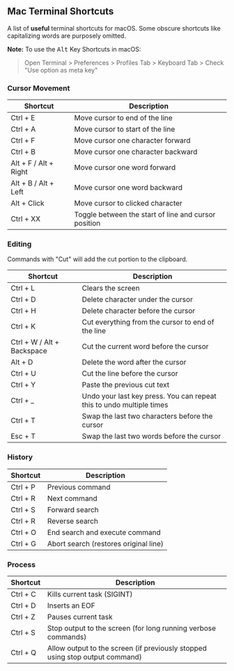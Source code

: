 ## Mac Terminal Shortcuts

A list of **useful** terminal shortcuts for macOS. Some obscure shortcuts like capitalizing words are purposely omitted.

**Note:** To use the <kbd>Alt</kbd> Key Shortcuts in macOS: 

> Open Terminal > Preferences > Profiles Tab > Keyboard Tab > Check "Use option as meta key"

### Cursor Movement

|Shortcut|Description|
|---|---|
|Ctrl + E|Move cursor to end of the line|
|Ctrl + A|Move cursor to start of the line|
|Ctrl + F|Move cursor one character forward|
|Ctrl + B|Move cursor one character backward|
|Alt + F / Alt + Right|Move cursor one word forward|
|Alt + B / Alt + Left|Move cursor one word backward|
|Alt + Click|Move cursor to clicked character|
|Ctrl + XX|Toggle between the start of line and cursor position|

### Editing

Commands with "Cut" will add the cut portion to the clipboard.

|Shortcut|Description|
|---|---|
|Ctrl + L|Clears the screen|
|Ctrl + D|Delete character under the cursor|
|Ctrl + H|Delete character before the cursor|
|Ctrl + K|Cut everything from the cursor to end of the line|
|Ctrl + W / Alt + Backspace|Cut the current word before the cursor|
|Alt + D|Delete the word after the cursor|
|Ctrl + U|Cut the line before the cursor|
|Ctrl + Y|Paste the previous cut text|
|Ctrl + _|Undo your last key press. You can repeat this to undo multiple times|
|Ctrl + T|Swap the last two characters before the cursor|
|Esc + T|Swap the last two words before the cursor|

### History

|Shortcut|Description|
|---|---|
|Ctrl + P|Previous command|
|Ctrl + R|Next command|
|Ctrl + S|Forward search|
|Ctrl + R|Reverse search|
|Ctrl + O|End search and execute command|
|Ctrl + G|Abort search (restores original line)|

### Process

|Shortcut|Description|
|---|---|
|Ctrl + C|Kills current task (SIGINT)|
|Ctrl + D|Inserts an EOF|
|Ctrl + Z|Pauses current task|
|Ctrl + S|Stop output to the screen (for long running verbose commands)|
|Ctrl + Q|Allow output to the screen (if previously stopped using stop output command)|
